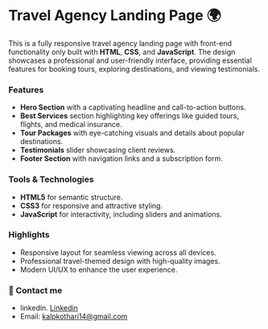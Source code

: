 # Travel Agency Landing Page 🌍


This is a fully responsive travel agency landing page with front-end functionality only built with **HTML**, **CSS**, and **JavaScript**. The design showcases a professional and user-friendly interface, providing essential features for booking tours, exploring destinations, and viewing testimonials.

### Features
- **Hero Section** with a captivating headline and call-to-action buttons.
- **Best Services** section highlighting key offerings like guided tours, flights, and medical insurance.
- **Tour Packages** with eye-catching visuals and details about popular destinations.
- **Testimonials** slider showcasing client reviews.
- **Footer Section** with navigation links and a subscription form.

### Tools & Technologies
- **HTML5** for semantic structure.
- **CSS3** for responsive and attractive styling.
- **JavaScript** for interactivity, including sliders and animations.

### Highlights
- Responsive layout for seamless viewing across all devices.
- Professional travel-themed design with high-quality images.
- Modern UI/UX to enhance the user experience.


### 💼 Contact me 
- linkedin. [Linkedin](https://www.linkedin.com/in/kalp-kothari-a748b52b7?utm_source=share&utm_campaign=share_via&utm_content=profile&utm_medium=android_app)
- Email: kalpkothari14@gmail.com



